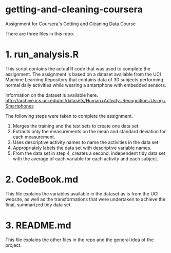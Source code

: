 # getting-and-cleaning-coursera
Assignment for Coursera's Getting and Cleaning Data Course


There are three files in this repo. 

# 1. run_analysis.R

This script contains the actual R code that was used to complete the assignment. The assignment is based on a dataset available from the UCI Machine Learning Repository that contains data of 30 subjects performing normal daily activities while wearing a smartphone with embedded sensors. 

Information on the dataset is available here. http://archive.ics.uci.edu/ml/datasets/Human+Activity+Recognition+Using+Smartphones

The following steps were taken to complete the assignment. 

1. Merges the training and the test sets to create one data set.
2. Extracts only the measurements on the mean and standard deviation for each measurement.
3. Uses descriptive activity names to name the activities in the data set
4. Appropriately labels the data set with descriptive variable names.
5. From the data set in step 4, creates a second, independent tidy data set with the average of each variable for each activity and each subject.

# 2. CodeBook.md

This file explains the variables available in the dataset as is from the UCI website, as well as the transformations that were undertaken to achieve the final, summarized tidy data set. 

# 3. README.md

This file explains the other files in the repo and the general idea of the project.

